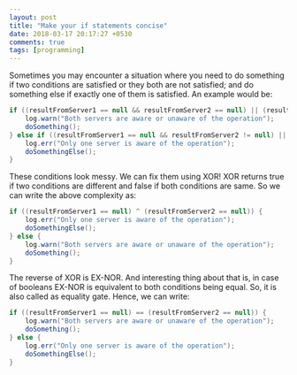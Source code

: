 ```yaml
---
layout: post
title: "Make your if statements concise"
date: 2018-03-17 20:17:27 +0530
comments: true
tags: [programming]
---
```

Sometimes you may encounter a situation where you need to do something if two conditions are satisfied or they both are not satisfied; and do something else
if exactly one of them is satisfied. An example would be:

```java
if ((resultFromServer1 == null && resultFromServer2 == null) || (resultFromServer1 != null && resultFromServer2 != null)) {
    log.warn("Both servers are aware or unaware of the operation");
    doSomething();
} else if ((resultFromServer1 == null && resultFromServer2 != null) || (resultFromServer1 != null && resultFromServer2 == null)) {
    log.err("Only one server is aware of the operation");
    doSomethingElse();
}
```

These conditions look messy. We can fix them using XOR! XOR returns true if two conditions are different and false if both conditions are same.
So we can write the above complexity as:

```java
if ((resultFromServer1 == null) ^ (resultFromServer2 == null)) {
    log.err("Only one server is aware of the operation");
    doSomethingElse();
} else {
    log.warn("Both servers are aware or unaware of the operation");
    doSomething();
}
```

The reverse of XOR is EX-NOR. And interesting thing about that is, in case of booleans EX-NOR is equivalent to both conditions being equal. So, it is also
called as equality gate. Hence, we can write:

```java
if ((resultFromServer1 == null) == (resultFromServer2 == null)) {
    log.warn("Both servers are aware or unaware of the operation");
    doSomething();
} else {
    log.err("Only one server is aware of the operation");
    doSomethingElse();
}
```
